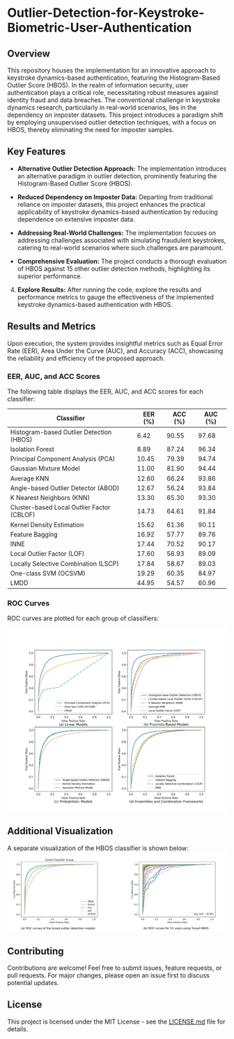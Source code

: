 # Outlier-Detection-for-Keystroke-Biometric-User-Authentication

## Overview

This repository houses the implementation for an innovative approach to keystroke dynamics-based authentication, featuring the Histogram-Based Outlier Score (HBOS). In the realm of information security, user authentication plays a critical role, necessitating robust measures against identity fraud and data breaches. The conventional challenge in keystroke dynamics research, particularly in real-world scenarios, lies in the dependency on imposter datasets. This project introduces a paradigm shift by employing unsupervised outlier detection techniques, with a focus on HBOS, thereby eliminating the need for imposter samples.

## Key Features

- **Alternative Outlier Detection Approach:** The implementation introduces an alternative paradigm in outlier detection, prominently featuring the Histogram-Based Outlier Score (HBOS).

- **Reduced Dependency on Imposter Data:** Departing from traditional reliance on imposter datasets, this project enhances the practical applicability of keystroke dynamics-based authentication by reducing dependence on extensive imposter data.

- **Addressing Real-World Challenges:** The implementation focuses on addressing challenges associated with simulating fraudulent keystrokes, catering to real-world scenarios where such challenges are paramount.

- **Comprehensive Evaluation:** The project conducts a thorough evaluation of HBOS against 15 other outlier detection methods, highlighting its superior performance.

4. **Explore Results:**
    After running the code, explore the results and performance metrics to gauge the effectiveness of the implemented keystroke dynamics-based authentication with HBOS.

## Results and Metrics

Upon execution, the system provides insightful metrics such as Equal Error Rate (EER), Area Under the Curve (AUC), and Accuracy (ACC), showcasing the reliability and efficiency of the proposed approach.

### EER, AUC, and ACC Scores

The following table displays the EER, AUC, and ACC scores for each classifier:

| Classifier                                   | EER (%) | ACC (%) | AUC (%) |
|----------------------------------------------|---------|---------|---------|
| Histogram-based Outlier Detection (HBOS)     | 6.42    | 90.55   | 97.68   |
| Isolation Forest                             | 8.89    | 87.24   | 96.34   |
| Principal Component Analysis (PCA)           | 10.45   | 79.39   | 94.74   |
| Gaussian Mixture Model                       | 11.00   | 81.90   | 94.44   |
| Average KNN                                  | 12.60   | 66.24   | 93.86   |
| Angle-based Outlier Detector (ABOD)          | 12.67   | 56.24   | 93.84   |
| K Nearest Neighbors (KNN)                    | 13.30   | 65.30   | 93.30   |
| Cluster-based Local Outlier Factor (CBLOF)   | 14.73   | 64.61   | 91.84   |
| Kernel Density Estimation                    | 15.62   | 61.36   | 90.11   |
| Feature Bagging                              | 16.92   | 57.77   | 89.76   |
| INNE                                         | 17.44   | 70.52   | 90.17   |
| Local Outlier Factor (LOF)                   | 17.60   | 56.93   | 89.09   |
| Locally Selective Combination (LSCP)        | 17.84   | 58.67   | 89.03   |
| One-class SVM (OCSVM)                        | 19.29   | 60.35   | 84.97   |
| LMDD                                         | 44.95   | 54.57   | 60.96   |

### ROC Curves

ROC curves are plotted for each group of classifiers:

![Linear Models](Figure%203.png)


## Additional Visualization

A separate visualization of the HBOS classifier is shown below:
![HBOS Classifier](Figure%204.png)

## Contributing

Contributions are welcome! Feel free to submit issues, feature requests, or pull requests. For major changes, please open an issue first to discuss potential updates.

## License

This project is licensed under the MIT License - see the [LICENSE.md](LICENSE.md) file for details.

